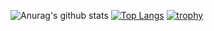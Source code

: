 ![Anurag's github stats](https://github-readme-stats.vercel.app/api?username=Ryo-cool&show_icons=true&bg_color=30,e96243,904e95&title_color=fff&text_color=fff)
[![Top Langs](https://github-readme-stats.vercel.app/api/top-langs/?username=Ryo-cool&bg_color=30,e96243,904e95)](https://github.com/anuraghazra/github-readme-stats)
[![trophy](https://github-profile-trophy.vercel.app/?username=Ryo-cool)](https://github.com/ryo-ma/github-profile-trophy)
